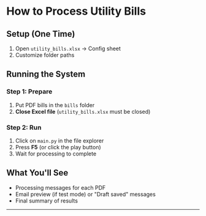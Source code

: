 # How to Process Utility Bills

## Setup (One Time)
1. Open `utility_bills.xlsx` → Config sheet
2. Customize folder paths

## Running the System

### Step 1: Prepare
1. Put PDF bills in the `bills` folder
2. **Close Excel file** (`utility_bills.xlsx` must be closed)

### Step 2: Run
1. Click on `main.py` in the file explorer
2. Press **F5** (or click the play button)
3. Wait for processing to complete

## What You'll See
- Processing messages for each PDF
- Email preview (if test mode) or "Draft saved" messages
- Final summary of results
---

